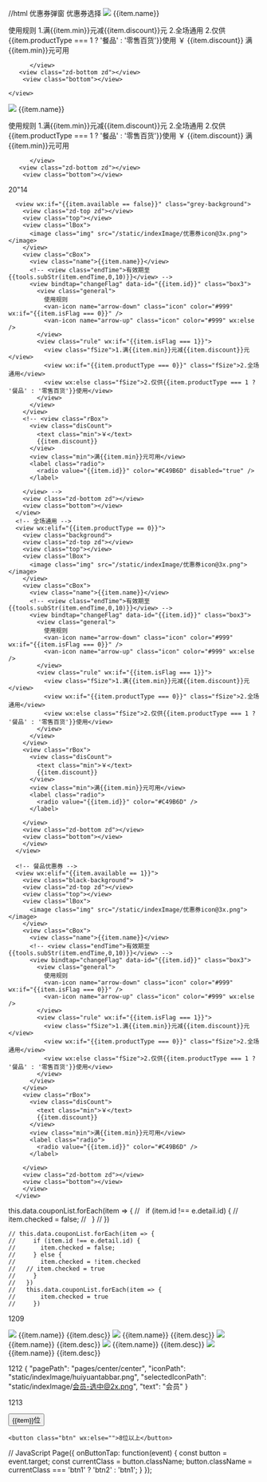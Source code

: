 //html 优惠券弹窗
<van-popup show="{{ show }}" bind:close="onClose" custom-style="height: 840rpx;width:640rpx;border-radius:16rpx;overflow:auto;" closeable="true" z-index="100" round="ture" class="popup">
<view class="text">优惠券选择</view>
<view wx:for="{{couponList}}" wx:key="index" class="block" bindtap="selectCoupon" data-couponIndex="{{index}}" data-cid="{{item.cid}}" data-id="{{item.id}}">
<view class="zd-top zd"></view>
<view class="top"></view>
<view class="lBox">
<image class="img" src="/static/indexImage/优惠券icon@3x.png"></image>
</view>
<view class="cBox">
<view class="name">{{item.name}}</view>

<!-- <view class="endTime">有效期至{{tools.subStr(item.endTime,0,10)}}</view> -->
<view bindtap="changeFlag" data-id="{{item.id}}" class="box3">
<view class="general">
使用规则
<van-icon name="arrow-down" class="icon" color="#999" wx:if="{{item.isFlag === 0}}" />
<van-icon name="arrow-up" class="icon" color="#999" wx:else />
</view>
<view class="rule" wx:if="{{item.isFlag === 1}}">
<view class="fSize">1.满{{item.min}}元减{{item.discount}}元</view>
<view wx:if="{{item.productType === 0}}" class="fSize">2.全场通用</view>
<view wx:else class="fSize">2.仅供{{item.productType === 1 ? '餐品' : '零售百货'}}使用</view>
</view>
</view>
</view>
<view class="rBox">
<view class="disCount">
<text class="min">￥</text>
{{item.discount}}
</view>
<view class="min">满{{item.min}}元可用</view>
<label class="radio">
<radio value="{{item.id}}"  checked="false" color="#C49B6D"/>
</label>

          </view>
       <view class="zd-bottom zd"></view>
        <view class="bottom"></view>

    </view>

  </van-popup>

  <!--  -->

<view class="zd-top zd"></view>
<view class="top"></view>
<view class="lBox">
<image class="img" src="/static/indexImage/优惠券icon@3x.png"></image>
</view>
<view class="cBox">
<view class="name">{{item.name}}</view>

<!-- <view class="endTime">有效期至{{tools.subStr(item.endTime,0,10)}}</view> -->
<view bindtap="changeFlag" data-id="{{item.id}}" class="box3">
<view class="general">
使用规则
<van-icon name="arrow-down" class="icon" color="#999" wx:if="{{item.isFlag === 0}}" />
<van-icon name="arrow-up" class="icon" color="#999" wx:else />
</view>
<view class="rule" wx:if="{{item.isFlag === 1}}">
<view class="fSize">1.满{{item.min}}元减{{item.discount}}元</view>
<view wx:if="{{item.productType === 0}}" class="fSize">2.全场通用</view>
<view wx:else class="fSize">2.仅供{{item.productType === 1 ? '餐品' : '零售百货'}}使用</view>
</view>
</view>
</view>
<view class="rBox">
<view class="disCount">
<text class="min">￥</text>
{{item.discount}}
</view>
<view class="min">满{{item.min}}元可用</view>
<label class="radio">
<radio value="{{item.id}}"  checked="false" color="#C49B6D"/>
</label>

          </view>
       <view class="zd-bottom zd"></view>
        <view class="bottom"></view>

20"14

 <!-- 不可用优惠券 -->

      <view wx:if="{{item.available == false}}" class="grey-background">
        <view class="zd-top zd"></view>
        <view class="top"></view>
        <view class="lBox">
          <image class="img" src="/static/indexImage/优惠券icon@3x.png"></image>
        </view>
        <view class="cBox">
          <view class="name">{{item.name}}</view>
          <!-- <view class="endTime">有效期至{{tools.subStr(item.endTime,0,10)}}</view> -->
          <view bindtap="changeFlag" data-id="{{item.id}}" class="box3">
            <view class="general">
              使用规则
              <van-icon name="arrow-down" class="icon" color="#999" wx:if="{{item.isFlag === 0}}" />
              <van-icon name="arrow-up" class="icon" color="#999" wx:else />
            </view>
            <view class="rule" wx:if="{{item.isFlag === 1}}">
              <view class="fSize">1.满{{item.min}}元减{{item.discount}}元</view>
              <view wx:if="{{item.productType === 0}}" class="fSize">2.全场通用</view>
              <view wx:else class="fSize">2.仅供{{item.productType === 1 ? '餐品' : '零售百货'}}使用</view>
            </view>
          </view>
        </view>
        <!-- <view class="rBox">
          <view class="disCount">
            <text class="min">￥</text>
            {{item.discount}}
          </view>
          <view class="min">满{{item.min}}元可用</view>
          <label class="radio">
            <radio value="{{item.id}}" color="#C49B6D" disabled="true" />
          </label>

        </view> -->
        <view class="zd-bottom zd"></view>
        <view class="bottom"></view>
      </view>
      <!-- 全场通用 -->
      <view wx:elif="{{item.productType == 0}}">
        <view class="background">
        <view class="zd-top zd"></view>
        <view class="top"></view>
        <view class="lBox">
          <image class="img" src="/static/indexImage/优惠券icon@3x.png"></image>
        </view>
        <view class="cBox">
          <view class="name">{{item.name}}</view>
          <!-- <view class="endTime">有效期至{{tools.subStr(item.endTime,0,10)}}</view> -->
          <view bindtap="changeFlag" data-id="{{item.id}}" class="box3">
            <view class="general">
              使用规则
              <van-icon name="arrow-down" class="icon" color="#999" wx:if="{{item.isFlag === 0}}" />
              <van-icon name="arrow-up" class="icon" color="#999" wx:else />
            </view>
            <view class="rule" wx:if="{{item.isFlag === 1}}">
              <view class="fSize">1.满{{item.min}}元减{{item.discount}}元</view>
              <view wx:if="{{item.productType === 0}}" class="fSize">2.全场通用</view>
              <view wx:else class="fSize">2.仅供{{item.productType === 1 ? '餐品' : '零售百货'}}使用</view>
            </view>
          </view>
        </view>
        <view class="rBox">
          <view class="disCount">
            <text class="min">￥</text>
            {{item.discount}}
          </view>
          <view class="min">满{{item.min}}元可用</view>
          <label class="radio">
            <radio value="{{item.id}}" color="#C49B6D" />
          </label>

        </view>
        <view class="zd-bottom zd"></view>
        <view class="bottom"></view>
        </view>
      </view>

      <!-- 餐品优惠券 -->
      <view wx:elif="{{item.available == 1}}">
        <view class="black-background">
        <view class="zd-top zd"></view>
        <view class="top"></view>
        <view class="lBox">
          <image class="img" src="/static/indexImage/优惠券icon@3x.png"></image>
        </view>
        <view class="cBox">
          <view class="name">{{item.name}}</view>
          <!-- <view class="endTime">有效期至{{tools.subStr(item.endTime,0,10)}}</view> -->
          <view bindtap="changeFlag" data-id="{{item.id}}" class="box3">
            <view class="general">
              使用规则
              <van-icon name="arrow-down" class="icon" color="#999" wx:if="{{item.isFlag === 0}}" />
              <van-icon name="arrow-up" class="icon" color="#999" wx:else />
            </view>
            <view class="rule" wx:if="{{item.isFlag === 1}}">
              <view class="fSize">1.满{{item.min}}元减{{item.discount}}元</view>
              <view wx:if="{{item.productType === 0}}" class="fSize">2.全场通用</view>
              <view wx:else class="fSize">2.仅供{{item.productType === 1 ? '餐品' : '零售百货'}}使用</view>
            </view>
          </view>
        </view>
        <view class="rBox">
          <view class="disCount">
            <text class="min">￥</text>
            {{item.discount}}
          </view>
          <view class="min">满{{item.min}}元可用</view>
          <label class="radio">
            <radio value="{{item.id}}" color="#C49B6D" />
          </label>

        </view>
        <view class="zd-bottom zd"></view>
        <view class="bottom"></view>
        </view>
      </view>

this.data.couponList.forEach(item => {
//   if (item.id !== e.detail.id) {
//     item.checked = false;
//   }
// })

    // this.data.couponList.forEach(item => {
    //     if (item.id !== e.detail.id) {
    //       item.checked = false;
    //     } else {
    //       item.checked = !item.checked
    //   // item.checked = true
    //     }
    //   })
    //   this.data.couponList.forEach(item => {
    //       item.checked = true
    //     })

1209

<view wx:if="{{item.available == false}}">
        <view class="coupon">
          <view class="zd-top zd"></view>
          <view class="top grey-border-background"></view>
          <view class="item grey-background">
            <view class="out grey-border-dash">
              <image class="img" src="/static/indexImage/优惠券icon@3x.png"></image>
              <!-- <image class="img" src="/static/indexImage/logo-disabled@2x.png"></image> -->
            </view>
            <view class="name grey-name">{{item.name}}</view>
            <view class="date grey-date">{{item.desc}}</view>
            <!-- <view class="content grey-content">使用规则</view> -->
            <!-- <van-icon name="arrow-down" class="icon" color="#999999b3" /> -->
          </view>
          <view class="zd-bottom zd"></view>
          <view class="bottom grey-border-background"></view>
        </view>
      </view>
      <!-- 全场通用 -->
      <view wx:elif="{{item.productType == 0}}">
        <!-- 被选中 -->
        <view class="coupon" wx:if="{{index == couponIndex}}">
          <view class="zd-top zd"></view>
          <view class="top black-border-background-selected"></view>
          <view class="item black-background-selected">
            <view class="out black-border-dash-selected">
              <image class="img" src="/static/indexImage/优惠券icon@3x.png"></image>
              <!-- <image class="img" src="/static/indexImage/all-logo@2x.png"></image> -->
            </view>
            <view class="name black-name-selected">{{item.name}}</view>
            <view class="date black-date-selected">{{item.desc}}</view>
            <!-- <view class="content black-content-selected">使用规则</view> -->
            <!-- <van-icon name="arrow-down" class="icon" color="#ffffffb3" /> -->
          </view>
          <view class="zd-bottom zd"></view>
          <view class="bottom black-border-background-selected"></view>
        </view>
        <!-- 未被选中 -->
        <view class="coupon" wx:else>
          <view class="zd-top zd"></view>
          <view class="top black-border-background"></view>
          <view class="item black-background">
            <view class="out black-border-dash">
              <image class="img" src="/static/indexImage/优惠券icon@3x.png"></image>
              <!-- <image class="img" src="/static/indexImage/all-logo@2x.png"></image> -->
            </view>
            <view class="name black-name">{{item.name}}</view>
            <view class="date black-date">{{item.desc}}</view>
            <!-- <view class="content black-content">使用规则</view> -->
            <!-- <van-icon name="arrow-down" class="icon" color="#999999b3" /> -->
          </view>
          <view class="zd-bottom zd"></view>
          <view class="bottom black-border-background"></view>
        </view>
      </view>
      <!-- 餐品优惠券 -->
      <view wx:elif="{{item.available == 1}}">
        <!-- 被选中 -->
        <view class="coupon" wx:if="{{index == couponIndex}}">
          <view class="zd-top zd"></view>
          <view class="top red-border-background-selected"></view>
          <view class="item red-background-selected">
            <view class="out red-border-dash-selected">
              <image class="img" src="/static/indexImage/优惠券icon@3x.png"></image>
              <!-- <image class="img" src="/static/indexImage/food-good-logo-selected@2x.png"></image> -->
            </view>
            <view class="name red-name-selected">{{item.name}}</view>
            <view class="date red-date-selected">{{item.desc}}</view>
            <!-- <view class="content red-content-selected">使用规则</view> -->
            <!-- <van-icon name="arrow-down" class="icon" color="#ffffffb3" /> -->
          </view>
          <view class="zd-bottom zd"></view>
          <view class="bottom red-border-background-selected"></view>
        </view>
        <!-- 未被选中 -->
        <view class="coupon" wx:else>
          <view class="zd-top zd"></view>
          <view class="top red-border-background"></view>
          <view class="item red-background">
            <view class="out red-border-dash">
              <image class="img" src="/static/indexImage/优惠券icon@3x.png"></image>
              <!-- <image class="img" src="/static/indexImage/good-logo-default@2x.png"></image> -->
            </view>
            <view class="name red-name">{{item.name}}</view>
            <view class="date red-date">{{item.desc}}</view>
            <!-- <view class="content red-content">使用规则</view> -->
            <!-- <van-icon name="arrow-down" class="icon" color="#999999b3" /> -->
          </view>
          <view class="zd-bottom zd"></view>
          <view class="bottom red-border-background"></view>
        </view>
      </view>

1212
{
"pagePath": "pages/center/center",
"iconPath": "static/indexImage/huiyuantabbar.png",
"selectedIconPath": "static/indexImage/会员-选中@2x.png",
"text": "会员"
}

1213

<!-- HTML -->
<view class="btnList">
  <view wx:for="{{[1, 2, 3, 4, 5, 6, 7, 8, 9]}}" wx:key="item" >
    <button class="btn" wx:if="{{item <= 8}}" bindtap="onButtonTap" data-id="{{item}}">{{item}}位</button>

    <button class="btn" wx:else="">8位以上</button>

  </view>
</view>

// JavaScript
Page({
onButtonTap: function(event) {
const button = event.target;
const currentClass = button.className;
button.className = currentClass === 'btn1' ? 'btn2' : 'btn1';
}
});
